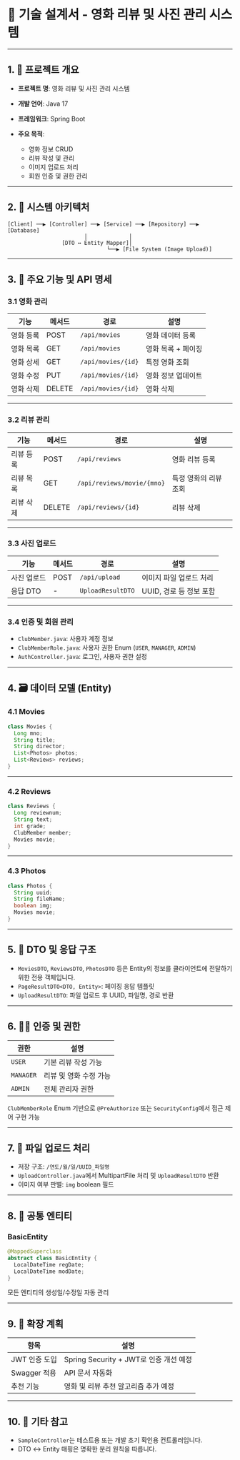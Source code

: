 # 📘 기술 설계서 - 영화 리뷰 및 사진 관리 시스템

---

## 1. 🧾 프로젝트 개요

* **프로젝트 명**: 영화 리뷰 및 사진 관리 시스템
* **개발 언어**: Java 17
* **프레임워크**: Spring Boot
* **주요 목적**:

  * 영화 정보 CRUD
  * 리뷰 작성 및 관리
  * 이미지 업로드 처리
  * 회원 인증 및 권한 관리

---

## 2. 🔧 시스템 아키텍처

```
[Client] ──▶ [Controller] ──▶ [Service] ──▶ [Repository] ──▶ [Database]
                        │             │
                 [DTO ↔ Entity Mapper]│
                               └──▶ [File System (Image Upload)]
```

---

## 3. 📌 주요 기능 및 API 명세

### 3.1 영화 관리

| 기능    | 메서드    | 경로                 | 설명          |
| ----- | ------ | ------------------ | ----------- |
| 영화 등록 | POST   | `/api/movies`      | 영화 데이터 등록   |
| 영화 목록 | GET    | `/api/movies`      | 영화 목록 + 페이징 |
| 영화 상세 | GET    | `/api/movies/{id}` | 특정 영화 조회    |
| 영화 수정 | PUT    | `/api/movies/{id}` | 영화 정보 업데이트  |
| 영화 삭제 | DELETE | `/api/movies/{id}` | 영화 삭제       |

---

### 3.2 리뷰 관리

| 기능    | 메서드    | 경로                         | 설명           |
| ----- | ------ | -------------------------- | ------------ |
| 리뷰 등록 | POST   | `/api/reviews`             | 영화 리뷰 등록     |
| 리뷰 목록 | GET    | `/api/reviews/movie/{mno}` | 특정 영화의 리뷰 조회 |
| 리뷰 삭제 | DELETE | `/api/reviews/{id}`        | 리뷰 삭제        |

---

### 3.3 사진 업로드

| 기능     | 메서드  | 경로                | 설명               |
| ------ | ---- | ----------------- | ---------------- |
| 사진 업로드 | POST | `/api/upload`     | 이미지 파일 업로드 처리    |
| 응답 DTO | -    | `UploadResultDTO` | UUID, 경로 등 정보 포함 |

---

### 3.4 인증 및 회원 관리

* `ClubMember.java`: 사용자 계정 정보
* `ClubMemberRole.java`: 사용자 권한 Enum (`USER`, `MANAGER`, `ADMIN`)
* `AuthController.java`: 로그인, 사용자 권한 설정

---

## 4. 🗃️ 데이터 모델 (Entity)

### 4.1 Movies

```java
class Movies {
  Long mno;
  String title;
  String director;
  List<Photos> photos;
  List<Reviews> reviews;
}
```

---

### 4.2 Reviews

```java
class Reviews {
  Long reviewnum;
  String text;
  int grade;
  ClubMember member;
  Movies movie;
}
```

---

### 4.3 Photos

```java
class Photos {
  String uuid;
  String fileName;
  boolean img;
  Movies movie;
}
```

---

## 5. 🧩 DTO 및 응답 구조

* `MoviesDTO`, `ReviewsDTO`, `PhotosDTO` 등은 Entity의 정보를 클라이언트에 전달하기 위한 전용 객체입니다.
* `PageResultDTO<DTO, Entity>`: 페이징 응답 템플릿
* `UploadResultDTO`: 파일 업로드 후 UUID, 파일명, 경로 반환

---

## 6. 🧑‍💻 인증 및 권한

| 권한        | 설명            |
| --------- | ------------- |
| `USER`    | 기본 리뷰 작성 가능   |
| `MANAGER` | 리뷰 및 영화 수정 가능 |
| `ADMIN`   | 전체 관리자 권한     |

`ClubMemberRole` Enum 기반으로 `@PreAuthorize` 또는 `SecurityConfig`에서 접근 제어 구현 가능

---

## 7. 📂 파일 업로드 처리

* 저장 구조: `/연도/월/일/UUID_파일명`
* `UploadController.java`에서 MultipartFile 처리 및 `UploadResultDTO` 반환
* 이미지 여부 판별: `img` boolean 필드

---

## 8. 🧱 공통 엔티티

### BasicEntity

```java
@MappedSuperclass
abstract class BasicEntity {
  LocalDateTime regDate;
  LocalDateTime modDate;
}
```

모든 엔티티의 생성일/수정일 자동 관리

---

## 9. 🔮 확장 계획

| 항목         | 설명                              |
| ---------- | ------------------------------- |
| JWT 인증 도입  | Spring Security + JWT로 인증 개선 예정 |
| Swagger 적용 | API 문서 자동화                      |
| 추천 기능      | 영화 및 리뷰 추천 알고리즘 추가 예정           |

---

## 10. 📌 기타 참고

* `SampleController`는 테스트용 또는 개발 초기 확인용 컨트롤러입니다.
* DTO ↔ Entity 매핑은 명확한 분리 원칙을 따릅니다.

